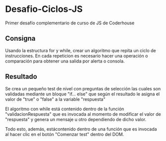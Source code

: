 # Desafio-Ciclos-JS

Primer desafío complementario de curso de JS de Coderhouse

## Consigna

Usando la estructura for y while, crear un algoritmo que repita un ciclo de instrucciones. En cada repeticion es necesario hacer una operación o comparación para obtener una salida por alerta o consola.

## Resultado

Se crea un pequeño test de nivel con preguntas de selección las cuales son validadas mediante un bloque "if... else" que según el resultado le asigna el valor de "true" o "false" a la variable "respuesta"

El algoritmo con while está contenido dentro de la función "validacionRespuesta" que es invocada al momento de modificar el valor de "respuesta" y genera un mensaje u otro dependiendo de dicho valor.

Todo esto, además, estácontenido dentro de una función que es invocada al hacer clic en el botón "Comenzar test" dentro del DOM.

